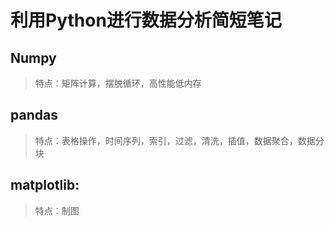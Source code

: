 # 利用Python进行数据分析简短笔记

## Numpy
>特点：矩阵计算，摆脱循环，高性能低内存

## pandas
>特点：表格操作，时间序列，索引，过滤，清洗，插值，数据聚合，数据分块

## matplotlib:
>特点：制图


